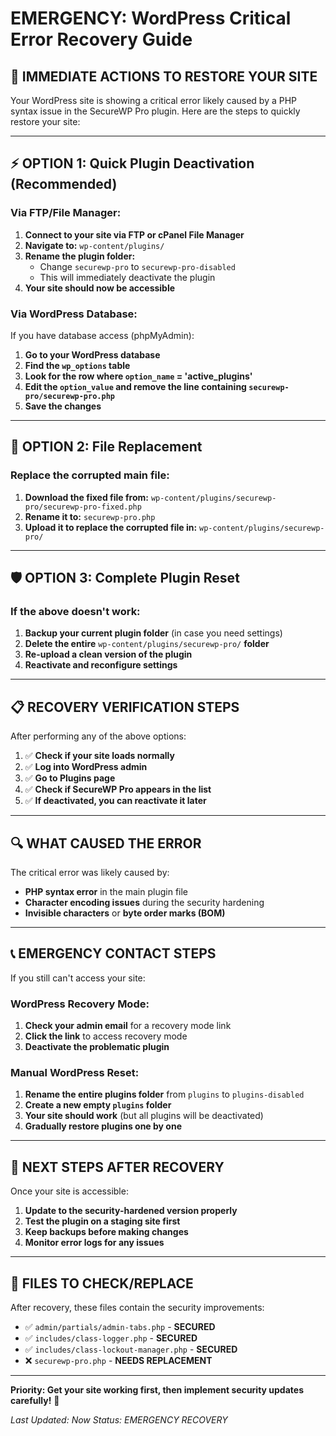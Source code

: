 # EMERGENCY: WordPress Critical Error Recovery Guide

## 🚨 IMMEDIATE ACTIONS TO RESTORE YOUR SITE

Your WordPress site is showing a critical error likely caused by a PHP syntax issue in the SecureWP Pro plugin. Here are the steps to quickly restore your site:

---

## ⚡ **OPTION 1: Quick Plugin Deactivation (Recommended)**

### **Via FTP/File Manager:**
1. **Connect to your site via FTP or cPanel File Manager**
2. **Navigate to:** `wp-content/plugins/`
3. **Rename the plugin folder:**
   - Change `securewp-pro` to `securewp-pro-disabled`
   - This will immediately deactivate the plugin
4. **Your site should now be accessible**

### **Via WordPress Database:**
If you have database access (phpMyAdmin):
1. **Go to your WordPress database**
2. **Find the `wp_options` table**
3. **Look for the row where `option_name` = 'active_plugins'**
4. **Edit the `option_value` and remove the line containing `securewp-pro/securewp-pro.php`**
5. **Save the changes**

---

## 🔧 **OPTION 2: File Replacement**

### **Replace the corrupted main file:**
1. **Download the fixed file from:** `wp-content/plugins/securewp-pro/securewp-pro-fixed.php`
2. **Rename it to:** `securewp-pro.php`
3. **Upload it to replace the corrupted file in:** `wp-content/plugins/securewp-pro/`

---

## 🛡️ **OPTION 3: Complete Plugin Reset**

### **If the above doesn't work:**
1. **Backup your current plugin folder** (in case you need settings)
2. **Delete the entire** `wp-content/plugins/securewp-pro/` **folder**
3. **Re-upload a clean version of the plugin**
4. **Reactivate and reconfigure settings**

---

## 📋 **RECOVERY VERIFICATION STEPS**

After performing any of the above options:

1. ✅ **Check if your site loads normally**
2. ✅ **Log into WordPress admin**
3. ✅ **Go to Plugins page**
4. ✅ **Check if SecureWP Pro appears in the list**
5. ✅ **If deactivated, you can reactivate it later**

---

## 🔍 **WHAT CAUSED THE ERROR**

The critical error was likely caused by:
- **PHP syntax error** in the main plugin file
- **Character encoding issues** during the security hardening
- **Invisible characters** or **byte order marks (BOM)**

---

## 📞 **EMERGENCY CONTACT STEPS**

If you still can't access your site:

### **WordPress Recovery Mode:**
1. **Check your admin email** for a recovery mode link
2. **Click the link** to access recovery mode
3. **Deactivate the problematic plugin**

### **Manual WordPress Reset:**
1. **Rename the entire plugins folder** from `plugins` to `plugins-disabled`
2. **Create a new empty `plugins` folder**
3. **Your site should work** (but all plugins will be deactivated)
4. **Gradually restore plugins one by one**

---

## 🎯 **NEXT STEPS AFTER RECOVERY**

Once your site is accessible:

1. **Update to the security-hardened version properly**
2. **Test the plugin on a staging site first**
3. **Keep backups before making changes**
4. **Monitor error logs for any issues**

---

## 📁 **FILES TO CHECK/REPLACE**

After recovery, these files contain the security improvements:
- ✅ `admin/partials/admin-tabs.php` - **SECURED**
- ✅ `includes/class-logger.php` - **SECURED**  
- ✅ `includes/class-lockout-manager.php` - **SECURED**
- ❌ `securewp-pro.php` - **NEEDS REPLACEMENT**

---

**Priority: Get your site working first, then implement security updates carefully!** 🚨

*Last Updated: Now*
*Status: EMERGENCY RECOVERY*